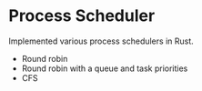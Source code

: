 # Process Scheduler
Implemented various process schedulers in Rust.
  - Round robin
  - Round robin with a queue and task priorities
  - CFS
